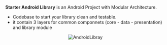 **Starter Android Library**  is an Android Project with Modular Architecture.
- Codebase to start your library clean and testable.
- it contain 3 layers for common componnets (core - data - presentation) and library module

<p align="center">
<img src="https://github.com/MhmoudAlim/Compose-Ratingbar-library/library.png?raw=true" alt="AndroidLibray"/>
</p>

